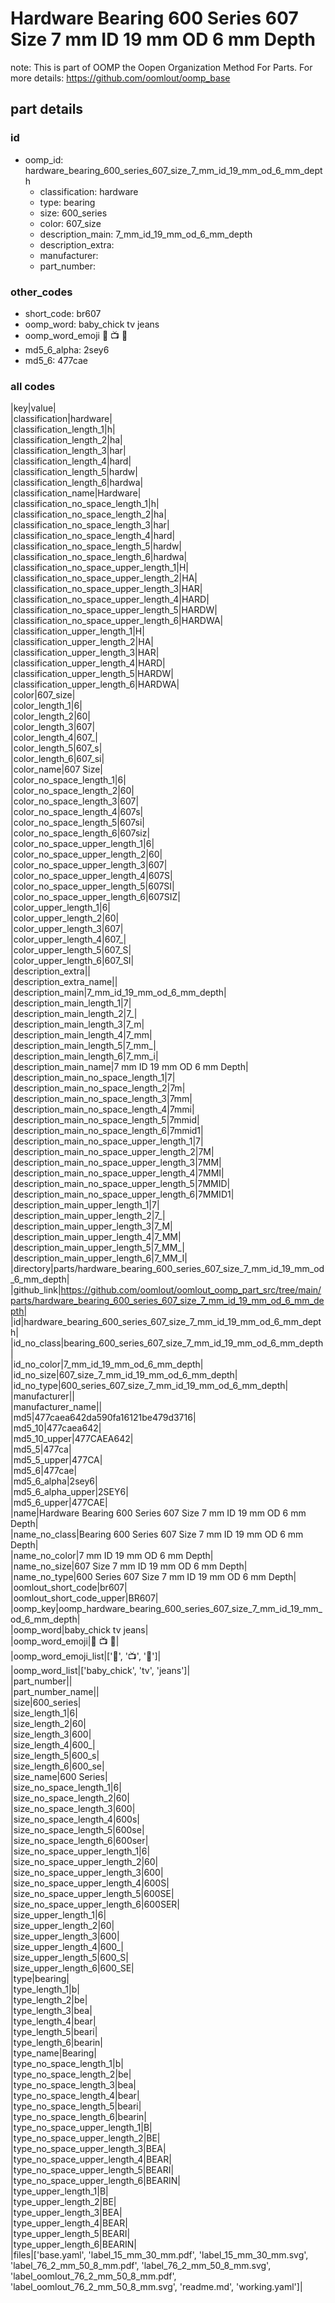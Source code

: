 # Hardware Bearing 600 Series 607 Size 7 mm ID 19 mm OD 6 mm Depth  

note: This is part of OOMP the Oopen Organization Method For Parts. For more details: https://github.com/oomlout/oomp_base

##  part details





### id
* oomp_id: hardware_bearing_600_series_607_size_7_mm_id_19_mm_od_6_mm_depth
  * classification: hardware
  * type: bearing
  * size: 600_series
  * color: 607_size
  * description_main: 7_mm_id_19_mm_od_6_mm_depth
  * description_extra: 
  * manufacturer: 
  * part_number: 

### other_codes
* short_code: br607
* oomp_word: baby_chick tv jeans
* oomp_word_emoji :baby_chick: :tv: :jeans:
* md5_6_alpha: 2sey6
* md5_6: 477cae

### all codes 
|key|value|  
|classification|hardware|  
|classification_length_1|h|  
|classification_length_2|ha|  
|classification_length_3|har|  
|classification_length_4|hard|  
|classification_length_5|hardw|  
|classification_length_6|hardwa|  
|classification_name|Hardware|  
|classification_no_space_length_1|h|  
|classification_no_space_length_2|ha|  
|classification_no_space_length_3|har|  
|classification_no_space_length_4|hard|  
|classification_no_space_length_5|hardw|  
|classification_no_space_length_6|hardwa|  
|classification_no_space_upper_length_1|H|  
|classification_no_space_upper_length_2|HA|  
|classification_no_space_upper_length_3|HAR|  
|classification_no_space_upper_length_4|HARD|  
|classification_no_space_upper_length_5|HARDW|  
|classification_no_space_upper_length_6|HARDWA|  
|classification_upper_length_1|H|  
|classification_upper_length_2|HA|  
|classification_upper_length_3|HAR|  
|classification_upper_length_4|HARD|  
|classification_upper_length_5|HARDW|  
|classification_upper_length_6|HARDWA|  
|color|607_size|  
|color_length_1|6|  
|color_length_2|60|  
|color_length_3|607|  
|color_length_4|607_|  
|color_length_5|607_s|  
|color_length_6|607_si|  
|color_name|607 Size|  
|color_no_space_length_1|6|  
|color_no_space_length_2|60|  
|color_no_space_length_3|607|  
|color_no_space_length_4|607s|  
|color_no_space_length_5|607si|  
|color_no_space_length_6|607siz|  
|color_no_space_upper_length_1|6|  
|color_no_space_upper_length_2|60|  
|color_no_space_upper_length_3|607|  
|color_no_space_upper_length_4|607S|  
|color_no_space_upper_length_5|607SI|  
|color_no_space_upper_length_6|607SIZ|  
|color_upper_length_1|6|  
|color_upper_length_2|60|  
|color_upper_length_3|607|  
|color_upper_length_4|607_|  
|color_upper_length_5|607_S|  
|color_upper_length_6|607_SI|  
|description_extra||  
|description_extra_name||  
|description_main|7_mm_id_19_mm_od_6_mm_depth|  
|description_main_length_1|7|  
|description_main_length_2|7_|  
|description_main_length_3|7_m|  
|description_main_length_4|7_mm|  
|description_main_length_5|7_mm_|  
|description_main_length_6|7_mm_i|  
|description_main_name|7 mm ID 19 mm OD 6 mm Depth|  
|description_main_no_space_length_1|7|  
|description_main_no_space_length_2|7m|  
|description_main_no_space_length_3|7mm|  
|description_main_no_space_length_4|7mmi|  
|description_main_no_space_length_5|7mmid|  
|description_main_no_space_length_6|7mmid1|  
|description_main_no_space_upper_length_1|7|  
|description_main_no_space_upper_length_2|7M|  
|description_main_no_space_upper_length_3|7MM|  
|description_main_no_space_upper_length_4|7MMI|  
|description_main_no_space_upper_length_5|7MMID|  
|description_main_no_space_upper_length_6|7MMID1|  
|description_main_upper_length_1|7|  
|description_main_upper_length_2|7_|  
|description_main_upper_length_3|7_M|  
|description_main_upper_length_4|7_MM|  
|description_main_upper_length_5|7_MM_|  
|description_main_upper_length_6|7_MM_I|  
|directory|parts/hardware_bearing_600_series_607_size_7_mm_id_19_mm_od_6_mm_depth|  
|github_link|https://github.com/oomlout/oomlout_oomp_part_src/tree/main/parts/hardware_bearing_600_series_607_size_7_mm_id_19_mm_od_6_mm_depth|  
|id|hardware_bearing_600_series_607_size_7_mm_id_19_mm_od_6_mm_depth|  
|id_no_class|bearing_600_series_607_size_7_mm_id_19_mm_od_6_mm_depth|  
|id_no_color|7_mm_id_19_mm_od_6_mm_depth|  
|id_no_size|607_size_7_mm_id_19_mm_od_6_mm_depth|  
|id_no_type|600_series_607_size_7_mm_id_19_mm_od_6_mm_depth|  
|manufacturer||  
|manufacturer_name||  
|md5|477caea642da590fa16121be479d3716|  
|md5_10|477caea642|  
|md5_10_upper|477CAEA642|  
|md5_5|477ca|  
|md5_5_upper|477CA|  
|md5_6|477cae|  
|md5_6_alpha|2sey6|  
|md5_6_alpha_upper|2SEY6|  
|md5_6_upper|477CAE|  
|name|Hardware Bearing 600 Series 607 Size 7 mm ID 19 mm OD 6 mm Depth|  
|name_no_class|Bearing 600 Series 607 Size 7 mm ID 19 mm OD 6 mm Depth|  
|name_no_color|7 mm ID 19 mm OD 6 mm Depth|  
|name_no_size|607 Size 7 mm ID 19 mm OD 6 mm Depth|  
|name_no_type|600 Series 607 Size 7 mm ID 19 mm OD 6 mm Depth|  
|oomlout_short_code|br607|  
|oomlout_short_code_upper|BR607|  
|oomp_key|oomp_hardware_bearing_600_series_607_size_7_mm_id_19_mm_od_6_mm_depth|  
|oomp_word|baby_chick tv jeans|  
|oomp_word_emoji|:baby_chick: :tv: :jeans:|  
|oomp_word_emoji_list|[':baby_chick:', ':tv:', ':jeans:']|  
|oomp_word_list|['baby_chick', 'tv', 'jeans']|  
|part_number||  
|part_number_name||  
|size|600_series|  
|size_length_1|6|  
|size_length_2|60|  
|size_length_3|600|  
|size_length_4|600_|  
|size_length_5|600_s|  
|size_length_6|600_se|  
|size_name|600 Series|  
|size_no_space_length_1|6|  
|size_no_space_length_2|60|  
|size_no_space_length_3|600|  
|size_no_space_length_4|600s|  
|size_no_space_length_5|600se|  
|size_no_space_length_6|600ser|  
|size_no_space_upper_length_1|6|  
|size_no_space_upper_length_2|60|  
|size_no_space_upper_length_3|600|  
|size_no_space_upper_length_4|600S|  
|size_no_space_upper_length_5|600SE|  
|size_no_space_upper_length_6|600SER|  
|size_upper_length_1|6|  
|size_upper_length_2|60|  
|size_upper_length_3|600|  
|size_upper_length_4|600_|  
|size_upper_length_5|600_S|  
|size_upper_length_6|600_SE|  
|type|bearing|  
|type_length_1|b|  
|type_length_2|be|  
|type_length_3|bea|  
|type_length_4|bear|  
|type_length_5|beari|  
|type_length_6|bearin|  
|type_name|Bearing|  
|type_no_space_length_1|b|  
|type_no_space_length_2|be|  
|type_no_space_length_3|bea|  
|type_no_space_length_4|bear|  
|type_no_space_length_5|beari|  
|type_no_space_length_6|bearin|  
|type_no_space_upper_length_1|B|  
|type_no_space_upper_length_2|BE|  
|type_no_space_upper_length_3|BEA|  
|type_no_space_upper_length_4|BEAR|  
|type_no_space_upper_length_5|BEARI|  
|type_no_space_upper_length_6|BEARIN|  
|type_upper_length_1|B|  
|type_upper_length_2|BE|  
|type_upper_length_3|BEA|  
|type_upper_length_4|BEAR|  
|type_upper_length_5|BEARI|  
|type_upper_length_6|BEARIN|  
|files|['base.yaml', 'label_15_mm_30_mm.pdf', 'label_15_mm_30_mm.svg', 'label_76_2_mm_50_8_mm.pdf', 'label_76_2_mm_50_8_mm.svg', 'label_oomlout_76_2_mm_50_8_mm.pdf', 'label_oomlout_76_2_mm_50_8_mm.svg', 'readme.md', 'working.yaml']|  
